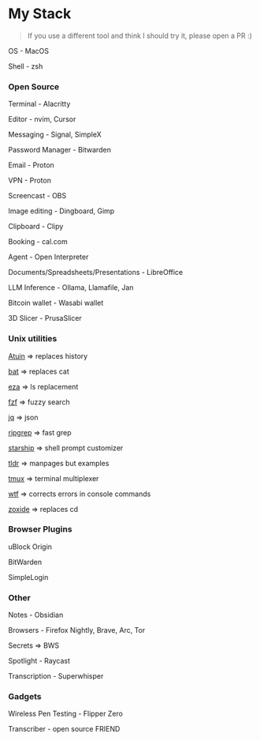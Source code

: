 # My Stack

> If you use a different tool and think I should try it, please open a PR :)

OS - MacOS

Shell - zsh

### Open Source

Terminal - Alacritty

Editor - nvim, Cursor

Messaging - Signal, SimpleX

Password Manager - Bitwarden

Email - Proton

VPN - Proton

Screencast - OBS

Image editing - Dingboard, Gimp

Clipboard - Clipy

Booking - cal.com

Agent - Open Interpreter

Documents/Spreadsheets/Presentations - LibreOffice

LLM Inference - Ollama, Llamafile, Jan

Bitcoin wallet - Wasabi wallet

3D Slicer - PrusaSlicer

### Unix utilities

[Atuin](https://github.com/atuinsh/atuin) => replaces history

[bat](https://github.com/sharkdp/bat) => replaces cat

[eza](https://github.com/eza-community/eza) => ls replacement

[fzf](https://github.com/junegunn/fzf) => fuzzy search

[jq](https://github.com/jqlang/jq) => json

[ripgrep](https://github.com/BurntSushi/ripgrep) => fast grep

[starship](https://github.com/starship/starship) => shell prompt customizer

[tldr](https://github.com/tldr-pages/tldr) => manpages but examples

[tmux](https://github.com/tmux/tmux) => terminal multiplexer

[wtf](https://github.com/OpenInterpreter/open-interpreter) => corrects errors in console commands

[zoxide](https://github.com/ajeetdsouza/zoxide) => replaces cd


### Browser Plugins

uBlock Origin

BitWarden

SimpleLogin


### Other

Notes - Obsidian

Browsers - Firefox Nightly, Brave, Arc, Tor

Secrets => BWS

Spotlight - Raycast

Transcription - Superwhisper

### Gadgets

Wireless Pen Testing - Flipper Zero

Transcriber - open source FRIEND
